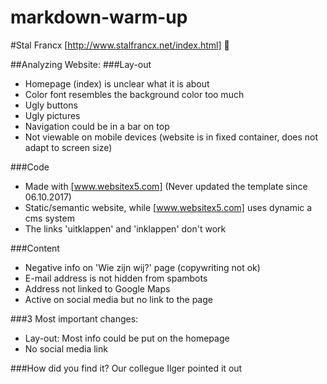 # markdown-warm-up

#Stal Francx
[http://www.stalfrancx.net/index.html]
:horse:

##Analyzing Website: 
###Lay-out
* Homepage (index) is unclear what it is about
* Color font resembles the background color too much
* Ugly buttons
* Ugly pictures
* Navigation could be in a bar on top 
* Not viewable on mobile devices (website is in fixed container, does not adapt to screen size)

###Code
* Made with [www.websitex5.com] (Never updated the template since 06.10.2017)
* Static/semantic website, while [www.websitex5.com] uses dynamic a cms system
* The links 'uitklappen' and 'inklappen' don't work


###Content
* Negative info on 'Wie zijn wij?' page (copywriting not ok)
* E-mail address is not hidden from spambots
* Address not linked to Google Maps
* Active on social media but no link to the page

###3 Most important changes:
* Lay-out: Most info could be put on the homepage
* No social media link

###How did you find it?
Our collegue Ilger pointed it out
 



